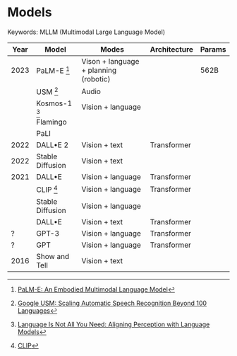 # Models

Keywords: MLLM (Multimodal Large Language Model)

| Year | Model              | Modes                                 | Architecture | Params |
| ---- | ------------------ | ------------------------------------- | ------------ | ------ |
| 2023 | PaLM-E [^palme]    | Vison + language + planning (robotic) |              | 562B   |
|      | USM [^usm]         | Audio                                    |              |        |
|      | Kosmos-1 [^kosmos1] | Vision + language                                       |              |        |
|      | Flamingo           |                                       |              |        |
|      | PaLI               |                                       |              |        |
| 2022 | DALL•E 2           | Vision + text                         | Transformer  |        |
| 2022 | Stable Diffusion   | Vision + text                         |              |        |
| 2021 | DALL•E             | Vision + language                     | Transformer  |        |
|      | CLIP [^clip]       | Vision + language                     | Transformer  |        |
|      | Stable Diffusion   | Vision + language                     |              |        |
|      | DALL•E             | Vision + text                         | Transformer  |        |
| ?    | GPT-3              | Vision + language                     | Transformer  |        |
| ?    | GPT                | Vision + language                     | Transformer  |        |
| 2016 | Show and Tell      | Vision + text                         |

[^palme]: [PaLM-E: An Embodied Multimodal Language Model](https://palm-e.github.io/)

[^usm]: [Google USM: Scaling Automatic Speech Recognition Beyond 100 Languages](https://arxiv.org/abs/2303.01037)

[^kosmos1]: [Language Is Not All You Need: Aligning Perception with Language Models](https://arxiv.org/abs/230214045)

[^clip]: [CLIP](https://openai.com/blog/clip/)
